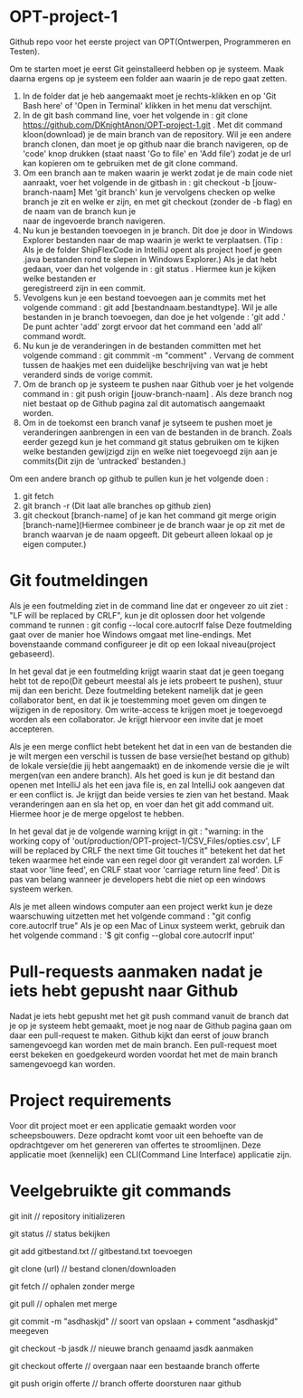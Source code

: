 # OPT-project-1
Github repo voor het eerste project van OPT(Ontwerpen, Programmeren en Testen).

Om te starten moet je eerst Git geinstalleerd hebben op je systeem. Maak daarna ergens op je systeem een folder aan waarin je de repo gaat zetten.
  1. In de folder dat je heb aangemaakt moet je rechts-klikken en op 'Git Bash here' of 'Open in Terminal' klikken in het menu dat verschijnt.
  2. In de git bash command line, voer het volgende in : git clone https://github.com/DKnightAnon/OPT-project-1.git . Met dit command kloon(download) je de main branch van de repository. Wil je een andere branch clonen, dan moet je op github naar die branch navigeren, op de 'code' knop drukken (staat naast 'Go to file' en 'Add file') zodat je de url kan kopieren om te gebruiken met de git clone command.
  3. Om een branch aan te maken waarin je werkt zodat je de main code niet aanraakt, voer het volgende in de gitbash in : git checkout -b [jouw-branch-naam]
          Met 'git branch' kun je vervolgens checken op welke branch je zit en welke er zijn, en met git checkout (zonder de -b flag) en de naam van de branch kun je     
          naar de ingevoerde branch navigeren.
  4. Nu kun je bestanden toevoegen in je branch. Dit doe je door in Windows Explorer bestanden naar de map waarin je werkt te verplaatsen. (Tip : Als je de folder ShipFlexCode in IntelliJ opent als project hoef je geen .java bestanden rond te slepen in Windows Explorer.) Als je dat hebt gedaan, voer dan het volgende in : git status . Hiermee kun je kijken welke bestanden er  
     geregistreerd zijn in een commit.
  5. Vevolgens kun je een bestand toevoegen aan je commits met het volgende command : git add [bestandnaam.bestandtype]. Wil je alle bestanden in je branch toevoegen, 
     dan doe je het volgende : 'git add .' De punt achter 'add' zorgt ervoor dat het command een 'add all' command wordt.
  6. Nu kun je de veranderingen in de bestanden committen met het volgende command : git commmit -m "comment" . Vervang de comment tussen de haakjes met een duidelijke 
     beschrijving van wat je hebt veranderd sinds de vorige commit.
  7. Om de branch op je systeem te pushen naar Github voer je het volgende command in : git push origin [jouw-branch-naam] . Als deze branch nog niet bestaat op de 
     Github pagina zal dit automatisch aangemaakt worden. 
  8. Om in de toekomst een branch vanaf je sytseem te pushen moet je veranderingen aanbrengen in een van de bestanden in de branch. Zoals eerder gezegd kun je het command git status gebruiken om te kijken welke bestanden gewijzigd zijn en welke niet toegevoegd zijn aan je commits(Dit zijn de 'untracked' bestanden.)

Om een andere branch op github te pullen kun je het volgende doen : 
  1. git fetch
  2. git branch -r (Dit laat alle branches op github zien)
  3. git checkout [branch-name]
  of je kan het command git merge origin [branch-name](Hiermee combineer je de branch waar je op zit met de branch waarvan je de naam opgeeft. Dit gebeurt alleen lokaal op je eigen computer.)
  
  
# Git foutmeldingen

Als je een foutmelding ziet in de command line dat er ongeveer zo uit ziet : "LF will be replaced by CRLF", kun je dit oplossen door het volgende command te runnen : git config --local core.autocrlf false
Deze foutmelding gaat over de manier hoe Windows omgaat met line-endings. Met bovenstaande command configureer je dit op een lokaal niveau(project gebaseerd). 

In het geval dat je een foutmelding krijgt waarin staat dat je geen toegang hebt tot de repo(Dit gebeurt meestal als je iets probeert te pushen), stuur mij dan een bericht. Deze foutmelding betekent namelijk dat je geen collaborator bent, en dat ik je toestemming moet geven om dingen te wijzigen in de repository. Om write-access te krijgen moet je toegevoegd worden als een collaborator. Je krijgt hiervoor een invite dat je moet accepteren.

Als je een merge conflict hebt betekent het dat in een van de bestanden die je wilt mergen een verschil is tussen de base versie(het bestand op github) de lokale versie(die jij hebt aangemaakt) en de inkomende versie die je wilt mergen(van een andere branch). Als het goed is kun je dit bestand dan openen met IntelliJ als het een java file is, en zal IntelliJ ook aangeven dat er een conflict is. Je krijgt dan beide versies te zien van het bestand. Maak veranderingen aan en sla het op, en voer dan het git add command uit. Hiermee hoor je de merge opgelost te hebben.

In het geval dat je de volgende warning krijgt in git :
"warning: in the working copy of 'out/production/OPT-project-1/CSV_Files/opties.csv', LF will be replaced by CRLF the next time Git touches it"
betekent het dat het teken waarmee het einde van een regel door git verandert zal worden. LF staat voor 'line feed', en CRLF staat voor 'carriage return line feed'. Dit is pas van belang wanneer je developers hebt die niet op een windows systeem werken.

Als je met alleen windows computer aan een project werkt kun je deze waarschuwing uitzetten met het volgende command : "git config core.autocrlf true"
Als je op een Mac of Linux systeem werkt, gebruik dan het volgende command : '$ git config --global core.autocrlf input'

  
# Pull-requests aanmaken nadat je iets hebt gepusht naar Github

Nadat je iets hebt gepusht met het git push command vanuit de branch dat je op je systeem hebt gemaakt, moet je nog naar de Github pagina gaan om daar een pull-request te maken. Github kijkt dan eerst of jouw branch samengevoegd kan worden met de main branch. Een pull-request moet eerst bekeken en goedgekeurd worden voordat het met de main branch samengevoegd kan worden. 

# Project requirements

Voor dit project moet er een applicatie gemaakt worden voor scheepsbouwers. Deze opdracht komt voor uit een behoefte van de opdrachtgever om het genereren van offertes te stroomlijnen. Deze applicatie moet (kennelijk) een CLI(Command Line Interface) applicatie zijn.


# Veelgebruikte git commands
git init // repository initializeren

git status // status bekijken

git add gitbestand.txt // gitbestand.txt toevoegen

git clone (url) // bestand clonen/downloaden

git fetch // ophalen zonder merge

git pull // ophalen met merge

git commit -m "asdhaskjd" // soort van opslaan + comment "asdhaskjd" meegeven

git checkout -b jasdk // nieuwe branch genaamd jasdk aanmaken

git checkout offerte // overgaan naar een bestaande branch offerte

git push origin offerte // branch offerte doorsturen naar github

